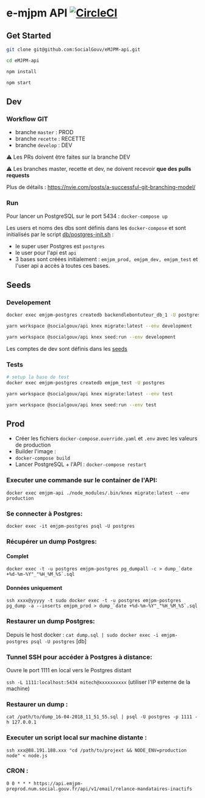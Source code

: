 # e-mjpm API [![CircleCI](https://circleci.com/gh/SocialGouv/eMJPM-api.svg?style=svg)](https://circleci.com/gh/SocialGouv/eMJPM-api)

## Get Started

```sh
git clone git@github.com:SocialGouv/eMJPM-api.git

cd eMJPM-api

npm install

npm start
```

## Dev

### Workflow GIT

- branche `master` : PROD
- branche `recette` : RECETTE
- branche `develop` : DEV

⚠️ Les PRs doivent être faites sur la branche DEV

⚠️ Les branches master, recette et dev, ne doivent recevoir **que des pulls requests**

Plus de détails : https://nvie.com/posts/a-successful-git-branching-model/

### Run

Pour lancer un PostgreSQL sur le port 5434 : `docker-compose up`

Les users et noms des dbs sont définis dans les `docker-compose` et sont initialisés par le script [db/postgres-init.sh](./db/postgres-init.sh) :

- le super user Postgres est `postgres`
- le user pour l'api est `api`
- 3 bases sont créées initialement : `emjpm_prod, emjpm_dev, emjpm_test` et l'user api a accès à toutes ces bases.

## Seeds

### Developement

```sh
docker exec emjpm-postgres createdb backendlebontuteur_db_1 -U postgres

yarn workspace @socialgouv/api knex migrate:latest --env development

yarn workspace @socialgouv/api knex seed:run --env development
```

Les comptes de dev sont définis dans les [seeds](https://github.com/SocialGouv/eMJPM-api/blob/master/db/seeds/development/0000-users.js)

### Tests

```sh
# setup la base de test
docker exec emjpm-postgres createdb emjpm_test -U postgres

yarn workspace @socialgouv/api knex migrate:latest --env test

yarn workspace @socialgouv/api knex seed:run --env test
```

## Prod

- Créer les fichiers `docker-compose.override.yaml` et `.env` avec les valeurs de production
- Builder l'image :
- `docker-compose build`
- Lancer PostgreSQL + l'API : `docker-compose restart`

### Executer une commande sur le container de l'API:

`docker exec emjpm-api ./node_modules/.bin/knex migrate:latest --env production`

### Se connecter à Postgres:

`docker exec -it emjpm-postgres psql -U postgres`

### Récupérer un dump Postgres:

#### Complet

`` docker exec -t -u postgres emjpm-postgres pg_dumpall -c > dump_`date +%d-%m-%Y"_"%H_%M_%S`.sql ``

#### Données uniquement

`` ssh xxxx@yyyyy -t sudo docker exec -t -u postgres emjpm-postgres pg_dump -a --inserts emjpm_prod > dump_`date +%d-%m-%Y"_"%H_%M_%S`.sql ``

### Restaurer un dump Postgres:

Depuis le host docker : `cat dump.sql | sudo docker exec -i emjpm-postgres psql -U postgres` [db]

### Tunnel SSH pour accéder à Postgres à distance:

Ouvre le port 1111 en local vers le Postgres distant

`ssh -L 1111:localhost:5434 mitech@xxxxxxxxxx` (utiliser l'IP externe de la machine)

### Restaurer un dump :

`cat /path/to/dump_16-04-2018_11_51_55.sql | psql -U postgres -p 1111 -h 127.0.0.1`

### Executer un script local sur machine distante :

`ssh xxx@88.191.188.xxx "cd /path/to/projext && NODE_ENV=production node" < node.js`

### CRON :

`0 0 * * * https://api.emjpm-preprod.num.social.gouv.fr/api/v1/email/relance-mandataires-inactifs`
